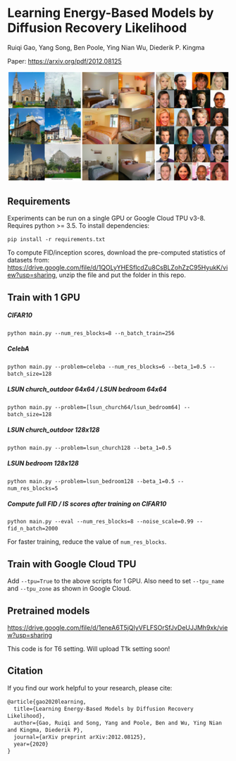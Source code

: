 # Learning Energy-Based Models by Diffusion Recovery Likelihood

Ruiqi Gao, Yang Song, Ben Poole, Ying Nian Wu, Diederik P. Kingma

Paper: https://arxiv.org/pdf/2012.08125

![Samples generated by our model](result/samples.png)

## Requirements
Experiments can be run on a single GPU or Google Cloud TPU v3-8. 
Requires python >= 3.5. To install dependencies:
```angular2
pip install -r requirements.txt
```

To compute FID/inception scores, download the pre-computed statistics of datasets from: 
https://drive.google.com/file/d/1QOLyYHESflcdZu8CsBLZohZzC95HyukK/view?usp=sharing, unzip the file and put 
the folder in this repo.  

## Train with 1 GPU
##### CIFAR10
```angular2
python main.py --num_res_blocks=8 --n_batch_train=256 
```
##### CelebA
```angular2
python main.py --problem=celeba --num_res_blocks=6 --beta_1=0.5 --batch_size=128
```
##### LSUN church_outdoor 64x64 / LSUN bedroom 64x64
```angular2
python main.py --problem=[lsun_church64/lsun_bedroom64] --batch_size=128
```
##### LSUN church_outdoor 128x128
```
python main.py --problem=lsun_church128 --beta_1=0.5
```
##### LSUN bedroom 128x128
```
python main.py --problem=lsun_bedroom128 --beta_1=0.5 --num_res_blocks=5
```
##### Compute full FID / IS scores after training on CIFAR10
```
python main.py --eval --num_res_blocks=8 --noise_scale=0.99 --fid_n_batch=2000
```
For faster training, reduce the value of `num_res_blocks`.
## Train with Google Cloud TPU
Add `--tpu=True` to the above scripts for 1 GPU. Also need to set `--tpu_name` and `--tpu_zone` as shown in Google Cloud.
## Pretrained models
https://drive.google.com/file/d/1eneA6T5jQIyVFLFSOrSfJvDeUJJMh9xk/view?usp=sharing


This code is for T6 setting. Will upload T1k setting soon!
## Citation
If you find our work helpful to your research, please cite:
```
@article{gao2020learning,
  title={Learning Energy-Based Models by Diffusion Recovery Likelihood},
  author={Gao, Ruiqi and Song, Yang and Poole, Ben and Wu, Ying Nian and Kingma, Diederik P},
  journal={arXiv preprint arXiv:2012.08125},
  year={2020}
}
```